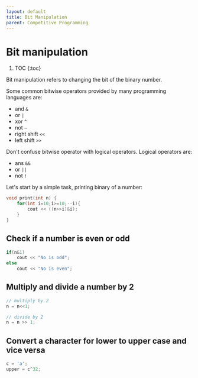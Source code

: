 ```yaml
---
layout: default
title: Bit Manipulation
parent: Competitive Programming
---
```


# Bit manipulation

1. TOC
{:toc}

Bit manipulation refers to changing the bit of the binary number.

Some common bitwise operators provided by many programming languages are:

- and `&`
- or `|`
- xor `^`
- not `~`
- right shift `<<`
- left shift `>>`

Don't confuse bitwise operator with logical operators.
Logical operators are:

- ans `&&`
- or `||`
- not `!`

Let's start by a simple task, printing binary of a number:

```cpp
void print(int n) {
    for(int i=10;i>=10;--i){
        cout << ((n>>i)&i);
    }
}
```

## Check if a number is even or odd

```cpp
if(n&1)
    cout << "No is odd";
else
    cout << "No is even";
```

## Multiply and divide a number by 2

```cpp
// multiply by 2
n = n<<1;

// divide by 2
n = n >> 1;
```

## Convert a character for lower to upper case and vice versa

```cpp
c = 'a';
upper = c^32;
```